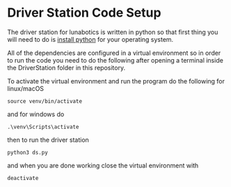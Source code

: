 # Driver Station Code Setup

The driver station for lunabotics is written in python so that first thing you will need to do is [install python](https://www.python.org/) for your operating system.

All of the dependencies are configured in a virtual environment so in order to run the code you need to do the following after opening a terminal inside the DriverStation folder in this repository.

To activate the virtual environment and run the program do the following for linux/macOS

```
source venv/bin/activate
```

and for windows do

```
.\venv\Scripts\activate
```

then to run the driver station

```
python3 ds.py
```

and when you are done working close the virtual environment with

```
deactivate
```
